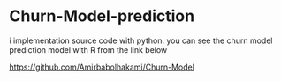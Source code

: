 # Churn-Model-prediction
i implementation source code with python. you can see the churn model prediction model with R from the link below


https://github.com/Amirbabolhakami/Churn-Model
